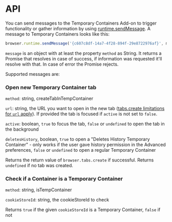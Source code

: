 # API

You can send messages to the Temporary Containers Add-on to trigger functionality or gather information by using [runtime.sendMessage](https://developer.mozilla.org/en-US/Add-ons/WebExtensions/API/runtime/sendMessage). A message to Temporary Containers looks like this:

```js
browser.runtime.sendMessage('{c607c8df-14a7-4f28-894f-29e8722976af}', message);
```

`message` is an object with at least the property `method` as String. It returns a Promise that resolves in case of success, if information was requested it'll resolve with that. In case of error the Promise rejects.


Supported messages are:

### Open new Temporary Container tab

`method`: string, createTabInTempContainer

`url`: string, the URL you want to open in the new tab ([tabs.create limitations for `url` apply](https://developer.mozilla.org/en-US/Add-ons/WebExtensions/API/tabs/create)). If provided the tab is focused if `active` is not set to `false`.

`active`: boolean, `true` to focus the tab, `false` or `undefined` to open the tab in the background

`deletesHistory`, boolean, `true` to open a "Deletes History Temporary Container" - only works if the user gave history permission in the Advanced preferences, `false` or `undefined` to open a regular Temporary Container

Returns the return value of `browser.tabs.create` if successful. Returns `undefined` if no tab was created.


### Check if a Container is a Temporary Container

`method`: string, isTempContainer

`cookieStoreId`: string, the cookieStoreId to check

Returns `true` if the given `cookieStoreId` is a Temporary Container, `false` if not